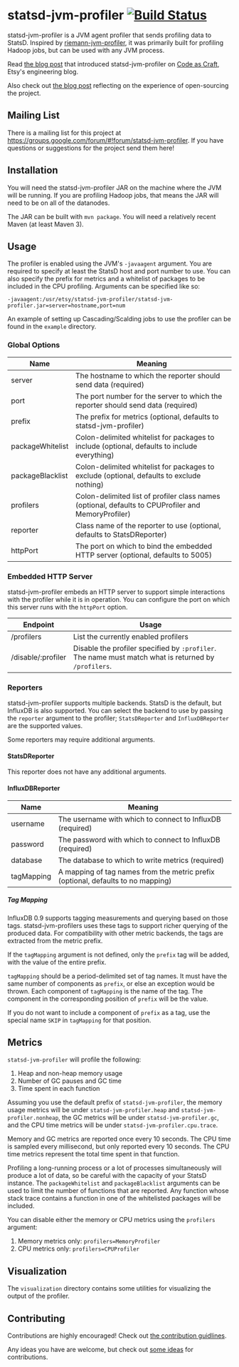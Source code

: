# statsd-jvm-profiler [![Build Status](https://travis-ci.org/etsy/statsd-jvm-profiler.svg)](https://travis-ci.org/etsy/statsd-jvm-profiler)

statsd-jvm-profiler is a JVM agent profiler that sends profiling data to StatsD.  Inspired by [riemann-jvm-profiler](https://github.com/riemann/riemann-jvm-profiler), it was primarily built for profiling Hadoop jobs, but can be used with any JVM process.

Read [the blog post](https://codeascraft.com/2015/01/14/introducing-statsd-jvm-profiler-a-jvm-profiler-for-hadoop/) that introduced statsd-jvm-profiler on [Code as Craft](https://codeascraft.com/), Etsy's engineering blog.

Also check out [the blog post](https://codeascraft.com/2015/05/12/four-months-of-statsd-jvm-profiler-a-retrospective/) reflecting on the experience of open-sourcing the project.

## Mailing List
There is a mailing list for this project at https://groups.google.com/forum/#!forum/statsd-jvm-profiler.  If you have questions or suggestions for the project send them here!

## Installation

You will need the statsd-jvm-profiler JAR on the machine where the JVM will be running.  If you are profiling Hadoop jobs, that means the JAR will need to be on all of the datanodes.

The JAR can be built with `mvn package`.  You will need a relatively recent Maven (at least Maven 3).

## Usage

The profiler is enabled using the JVM's `-javaagent` argument.  You are required to specify at least the StatsD host and port number to use.  You can also specify the prefix for metrics and a whitelist of packages to be included in the CPU profiling.  Arguments can be specified like so:
```
-javaagent:/usr/etsy/statsd-jvm-profiler/statsd-jvm-profiler.jar=server=hostname,port=num
```

An example of setting up Cascading/Scalding jobs to use the profiler can be found in the `example` directory.

### Global Options

Name             | Meaning
---------------- | -------
server           | The hostname to which the reporter should send data (required)
port             | The port number for the server to which the reporter should send data (required)
prefix           | The prefix for metrics (optional, defaults to statsd-jvm-profiler)
packageWhitelist | Colon-delimited whitelist for packages to include (optional, defaults to include everything)
packageBlacklist | Colon-delimited whitelist for packages to exclude (optional, defaults to exclude nothing)
profilers        | Colon-delimited list of profiler class names (optional, defaults to CPUProfiler and MemoryProfiler)
reporter         | Class name of the reporter to use (optional, defaults to StatsDReporter)
httpPort         | The port on which to bind the embedded HTTP server (optional, defaults to 5005)

### Embedded HTTP Server
statsd-jvm-profiler embeds an HTTP server to support simple interactions with the profiler while it is in operation.  You can configure the port on which this server runs with the `httpPort` option.
 
Endpoint            | Usage
---------------     | -----
/profilers          | List the currently enabled profilers
/disable/:profiler  | Disable the profiler specified by `:profiler`. The name must match what is returned by `/profilers`.

### Reporters
statsd-jvm-profiler supports multiple backends.  StatsD is the default, but InfluxDB is also supported.  You can select the backend to use by passing the `reporter` argument to the profiler; `StatsDReporter` and `InfluxDBReporter` are the supported values.

Some reporters may require additional arguments.

#### StatsDReporter
This reporter does not have any additional arguments.

#### InfluxDBReporter

Name        | Meaning
----------- | -------
username    | The username with which to connect to InfluxDB (required)
password    | The password with which to connect to InfluxDB (required)
database    | The database to which to write metrics (required)
tagMapping  | A mapping of tag names from the metric prefix (optional, defaults to no mapping)

##### Tag Mapping
InfluxDB 0.9 supports tagging measurements and querying based on those tags.  statsd-jvm-profilers uses these tags to support richer querying of the produced data.  For compatibility with other metric backends, the tags are extracted from the metric prefix.

If the `tagMapping` argument is not defined, only the `prefix` tag will be added, with the value of the entire prefix.

`tagMapping` should be a period-delimited set of tag names.  It must have the same number of components as `prefix`, or else an exception would be thrown.  Each component of `tagMapping` is the name of the tag.  The component in the corresponding position of `prefix` will be the value.

If you do not want to include a component of `prefix` as a tag, use the special name `SKIP` in `tagMapping` for that position.

## Metrics

`statsd-jvm-profiler` will profile the following:

1. Heap and non-heap memory usage
2. Number of GC pauses and GC time
3. Time spent in each function

Assuming you use the default prefix of `statsd-jvm-profiler`, the memory usage metrics will be under `statsd-jvm-profiler.heap` and `statsd-jvm-profiler.nonheap`, the GC metrics will be under `statsd-jvm-profiler.gc`, and the CPU time metrics will be under `statsd-jvm-profiler.cpu.trace`.

Memory and GC metrics are reported once every 10 seconds.  The CPU time is sampled every millisecond, but only reported every 10 seconds.  The CPU time metrics represent the total time spent in that function.

Profiling a long-running process or a lot of processes simultaneously will produce a lot of data, so be careful with the capacity of your StatsD instance.  The `packageWhitelist` and `packageBlacklist` arguments can be used to limit the number of functions that are reported.  Any function whose stack trace contains a function in one of the whitelisted packages will be included.

You can disable either the memory or CPU metrics using the `profilers` argument:

1. Memory metrics only: `profilers=MemoryProfiler`
2. CPU metrics only: `profilers=CPUProfiler`

## Visualization

The `visualization` directory contains some utilities for visualizing the output of the profiler.

## Contributing
Contributions are highly encouraged!  Check out [the contribution guidlines](https://github.com/etsy/statsd-jvm-profiler/blob/master/CONTRIBUTING.md).

Any ideas you have are welcome,  but check out [some ideas](https://github.com/etsy/statsd-jvm-profiler/wiki/Contribution-Ideas) for contributions.
